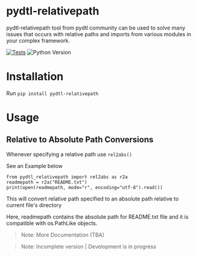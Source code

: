 # pydtl-relativepath

pydtl-relativepath tool from pydtl community can be used to solve many issues that occurs with relative paths and imports from various modules in your complex framework.

[![Tests](https://github.com/python-dev-tools/pydtl-relativepath/actions/workflows/tests.yml/badge.svg)](https://github.com/python-dev-tools/pydtl-relativepath/actions/workflows/tests.yml)
![Python Version](https://img.shields.io/badge/3.9%20%7C%203.10%20%7C%203.11%20%7C%203.12-blue)

# Installation

Run `pip install pydtl-relativepath`

# Usage

## Relative to Absolute Path Conversions

Whenever specifying a relative path use `rel2abs()`

See an Example below

    from pydtl_relativepath import rel2abs as r2a
    readmepath = r2a("README.txt")
    print(open(readmepath, mode="r", encoding="utf-8").read())

This will convert relative path specified to an absolute path relative to current file's directory

Here, readmepath contains the absolute path for README.txt file
and it is compatible with os.PathLike objects.

> Note: More Documentation (TBA)

> Note: Incomplete version | Development is in progress
